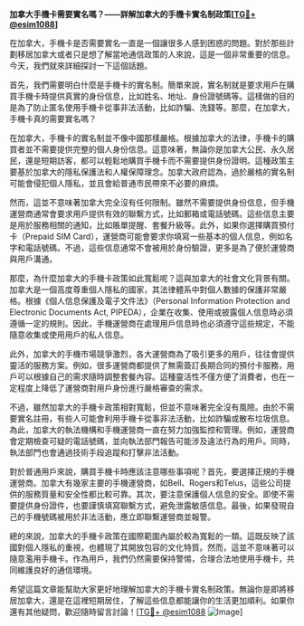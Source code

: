**加拿大手機卡需要實名嗎？——詳解加拿大的手機卡實名制政策[[TG💪+ @esim1088](https://t.me/s/esim1088)]**

在加拿大，手機卡是否需要實名一直是一個讓很多人感到困惑的問題。對於那些計劃移居加拿大或者只是想了解當地通信政策的人來說，這是一個非常重要的信息。今天，我們就來詳細探討一下這個話題。

首先，我們需要明白什麼是手機卡的實名制。簡單來說，實名制就是要求用戶在購買手機卡時提供真實的身份信息，比如姓名、地址、身份證號碼等。這樣做的目的是為了防止匿名使用手機卡從事非法活動，比如詐騙、洗錢等。那麼，在加拿大，手機卡真的需要實名嗎？

在加拿大，手機卡的實名制並不像中國那樣嚴格。根據加拿大的法律，手機卡的購買者並不需要提供完整的個人身份信息。這意味著，無論你是加拿大公民、永久居民，還是短期訪客，都可以輕鬆地購買手機卡而不需要提供身份證明。這種政策主要基於加拿大的隱私保護法和人權保障理念。加拿大政府認為，過於嚴格的實名制可能會侵犯個人隱私，並且會給普通市民帶來不必要的麻煩。

然而，這並不意味著加拿大完全沒有任何限制。雖然不需要提供身份信息，但手機運營商通常會要求用戶提供有效的聯繫方式，比如郵箱或電話號碼。這些信息主要是用於服務相關的通知，比如賬單提醒、套餐升級等。此外，如果你選擇購買預付卡（Prepaid SIM Card），運營商可能會要求你填寫一些基本的個人信息，例如名字和電話號碼。不過，這些信息通常不會被用於身份驗證，更多是為了便於運營商與用戶溝通。

那麼，為什麼加拿大的手機卡政策如此寬鬆呢？這與加拿大的社會文化背景有關。加拿大是一個高度尊重個人隱私的國家，其法律體系中對個人數據的保護非常嚴格。根據《個人信息保護及電子文件法》（Personal Information Protection and Electronic Documents Act, PIPEDA），企業在收集、使用或披露個人信息時必須遵循一定的規則。因此，手機運營商在處理用戶信息時也必須遵守這些規定，不能隨意收集或使用用戶的私人信息。

此外，加拿大的手機市場競爭激烈，各大運營商為了吸引更多的用戶，往往會提供靈活的服務方案。例如，很多運營商都提供了無需簽訂長期合同的預付卡服務，用戶可以根據自己的需求隨時調整套餐內容。這種靈活性不僅方便了消費者，也在一定程度上降低了運營商對用戶身份進行嚴格審查的需求。

不過，雖然加拿大的手機卡政策相對寬鬆，但並不意味著完全沒有風險。由於不需要實名註冊，有些人可能會利用手機卡從事非法活動，比如詐騙或散布垃圾信息。為此，加拿大的執法機構和手機運營商一直在努力加強監控和管理。例如，運營商會定期檢查可疑的電話號碼，並向執法部門報告可能涉及違法行為的用戶。同時，執法部門也會通過技術手段追蹤和打擊非法活動。

對於普通用戶來說，購買手機卡時應該注意哪些事項呢？首先，要選擇正規的手機運營商。加拿大有幾家主要的手機運營商，如Bell、Rogers和Telus，這些公司提供的服務質量和安全性都比較可靠。其次，要注意保護個人信息的安全。即使不需要提供身份證件，也要謹慎填寫聯繫方式，避免泄露敏感信息。最後，如果發現自己的手機號碼被用於非法活動，應立即聯繫運營商並報警。

總的來說，加拿大的手機卡政策在國際範圍內屬於較為寬鬆的一類。這既反映了該國對個人隱私的重視，也體現了其開放包容的文化特質。然而，這並不意味著可以隨意濫用手機卡。作為用戶，我們仍然需要保持警惕，合理合法地使用手機卡，共同維護良好的通信環境。

希望這篇文章能幫助大家更好地理解加拿大的手機卡實名制政策。無論你是即將移居加拿大，還是在這裡短期居住，了解這些信息都能讓你的生活更加順利。如果你還有其他疑問，歡迎隨時留言討論！[[TG💪+ @esim1088](https://t.me/s/esim1088) ![Image](https://i.postimg.cc/4NQfJmqS/Snipaste-2025-05-13-00-14-12.png)]